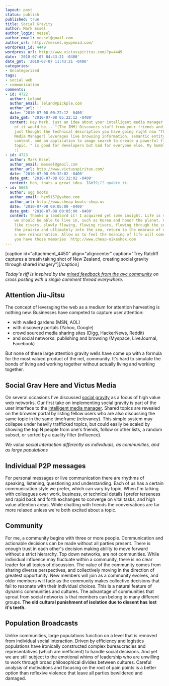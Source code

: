 ```yaml
---
layout: post
status: publish
published: true
title: Social Gravity
author: Mark Essel
author_login: messel
author_email: messel@gmail.com
author_url: http://messel.myopenid.com/
wordpress_id: 4449
wordpress_url: http://www.victusspiritus.com/?p=4449
date: '2010-07-07 04:43:21 -0400'
date_gmt: '2010-07-07 11:43:21 -0400'
categories:
- Uncategorized
tags:
- social web
- communication
comments:
- id: 4722
  author: Leland
  author_email: leland@pickple.com
  author_url: ''
  date: '2010-07-08 00:22:12 -0400'
  date_gmt: '2010-07-08 05:22:12 -0400'
  content: Hey Mark, just an idea about your intelligent media manager... a good description
    of it would be... "(The IMM) Discovers stuff from your friends and habits"<br><br>I
    just thought the technical description you have going right now "The IMM (Intelligent
    Media Manager) leverages live browsing information, semantic entity generated
    content, and an application to image search to create a powerful filtering by
    topic. " is good for developers but bad for everyone else. My humble opinion.
    :)
- id: 4723
  author: Mark Essel
  author_email: messel@gmail.com
  author_url: http://www.victusspiritus.com/
  date: '2010-07-08 00:32:02 -0400'
  date_gmt: '2010-07-08 05:32:02 -0400'
  content: Heh, thats a great idea. I&#39;ll update it.
- id: 5665
  author: ugg boots
  author_email: hzm5157@yahoo.com
  author_url: http://www.cheap-boots-shop.us
  date: '2010-07-08 09:05:00 -0400'
  date_gmt: '2010-07-08 09:05:00 -0400'
  content: Thanks a landlord it! I acquired yet some insight. Life is so colorful,
    we should be able to live in, such as Korea and honor the planet. Human life is
    like rivers, slowly flowing, flowing rivers, flowing through the snow, flows through
    the prairie and ultimately into the sea, return to the embrace of nature, start
    a new reincarnation. Allow us to feel the meaning of life will come only to those
    you have those memories  http://www.cheap-nikeshox.com
---
```

<p>[caption id="attachment_4450" align="aligncenter"  caption="Trey Ratcliff captures a breath taking shot of New Zealand, creating social gravity through shared imagery"]<a href="http://www.stuckincustoms.com/2010/06/28/driving-to-akaroa/"><img class="size-full wp-image-4450" title="DrivingtoAkaroa" src="http://www.victusspiritus.com/wp-content/uploads/2010/07/DrivingtoAkaroa.jpg" alt="" /></a>[/caption]</p>
<p><em>Today's riff is inspired by the <a href="http://www.avc.com/a_vc/2010/07/cross-posting-with-a-single-comment-thread.html">mixed feedback from the avc community</a> on cross posting with a single comment thread everywhere.</em></p>
<h2>Attention Jiu-Jitsu</h2>
<p>The concept of leveraging the web as a medium for attention harvesting is nothing new. Businesses have competed to capture user attention:</p>
<ul>
<li>with walled gardens (MSN, AOL)</li>
<li>with discovery portals (Yahoo, Google)</li>
<li>crowd sourced media sharing sites (Digg, HackerNews, Reddit)</li>
<li>and social networks: publishing and browsing (Myspace, LiveJournal, Facebook)</li>
</ul>
<p>But none of these large attention gravity wells have come up with a formula for the most valued product of the net, community. It's hard to simulate the bonds of living and working together without actually living and working together.</p>
<h2>Social Grav Here and Victus Media</h2>
<p>On several occasions I've discussed <a href="http://www.victusspiritus.com/?s=social+gravity">social gravity</a> as a focus of high value web networks. Our first take on implementing social gravity is part of the user interface to the <a href="http://victusmedia.com/intelligent-media-manager/">intelligent media manager</a>. Shared topics are revealed on the browser portal by listing fellow users who are also discussing the same topic in the same timeframe (relevancy). This simple system may collapse under heavily trafficked topics, but could easily be scaled by showing the top N people from one's friends, follow or other lists, a random subset, or sorted by a quality filter (influence).</p>
<p><em>We value social interaction differently as individuals, as communities, and as large populations</em></p>
<h2>Individual P2P messages</h2>
<p>For personal messages or live communication there are rhythms of speaking, listening, questioning and understanding. Each of us has a certain communication style we prefer, which can vary by topic. When I'm talking with colleagues over work, business, or technical details I prefer terseness and rapid back and forth exchanges to converge on vital tasks, and high value attention areas. While chatting with friends the conversations are far more relaxed unless we're both excited about a topic.</p>
<h2>Community</h2>
<p>For me, a community begins with three or more people. Communication and actionable decisions can be made without all parties present. There is enough trust in each other's decision making ability to move forward without a strict hierarchy. Top down networks, are not communities. While individual influence may fluctuate within a community, there is no clear leader for all topics of discussion. The value of the community comes from sharing diverse perspectives, and collectively moving in the direction of greatest opportunity. New members will join as a community evolves, and older members will fade as the community makes collective decisions that fail to resonate with their individual choices. This is a natural feature of dynamic communities and cultures. The advantage of communities that sprout from social networks is that members can belong to many different groups. <strong>The old cultural punishment of isolation due to dissent has lost it's teeth.</strong></p>
<h2>Population Broadcasts</h2>
<p>Unlike communities, large populations function on a level that is removed from individual social interaction. Driven by efficiency and logistics populations have ironically constructed complex bureaucracies and representatives (which are inefficient) to handle social decisions. And yet we are still subject to the emotional whims of leadership who are unwilling to work through broad philosophical divides between cultures. Careful analysis of motivations and focusing on the root of pain points is a better option than reflexive violence that leave all parties bewildered and damaged.</p>
